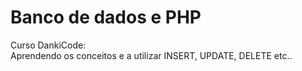 # Banco de dados e PHP

Curso DankiCode:<br/>
Aprendendo os conceitos e a utilizar INSERT, UPDATE, DELETE etc.. 
